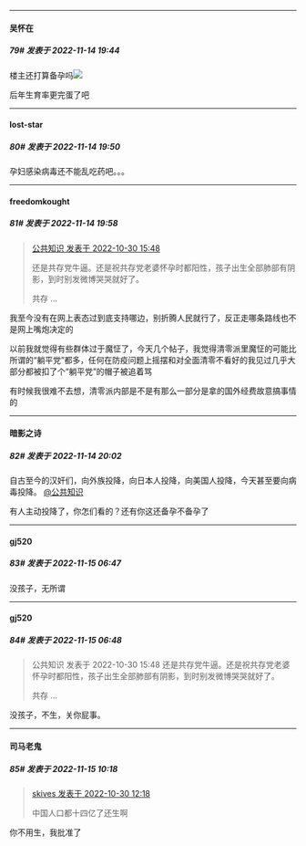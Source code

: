 

*****

####  吴怀在  
##### 79#       发表于 2022-11-14 19:44

楼主还打算备孕吗<img src="https://static.saraba1st.com/image/smiley/face2017/068.png" referrerpolicy="no-referrer">

后年生育率更完蛋了吧

*****

####  lost-star  
##### 80#       发表于 2022-11-14 19:50

孕妇感染病毒还不能乱吃药吧。。。



*****

####  freedomkought  
##### 81#       发表于 2022-11-14 19:58

<blockquote><a href="httphttps://bbs.saraba1st.com/2b/forum.php?mod=redirect&amp;goto=findpost&amp;pid=58185578&amp;ptid=2102247" target="_blank">公共知识 发表于 2022-10-30 15:48</a>

还是共存党牛逼。还是祝共存党老婆怀孕时都阳性，孩子出生全部肺部有阴影，到时别发微博哭哭就好了。

共存 ...</blockquote>
我至今没有在网上表态过到底支持哪边，别折腾人民就行了，反正走哪条路线也不是网上嘴炮决定的

以前我就觉得有些群体过于魔怔了，今天几个帖子，我觉得清零派里魔怔的可能比所谓的“躺平党”都多，任何在防疫问题上摇摆和对全面清零不看好的我见过几乎大部分都被扣了个“躺平党”的帽子被追着骂

有时候我很难不去想，清零派内部是不是有那么一部分是拿的国外经费故意搞事情的



*****

####  暗影之诗  
##### 82#       发表于 2022-11-14 20:02

自古至今的汉奸们，向外族投降，向日本人投降，向美国人投降，今天甚至要向病毒投降。
[@公共知识](https://bbs.saraba1st.com/2b/home.php?mod=space&amp;uid=211334) 

有人主动投降了，你怎们看的？还有你这还备孕不备孕了



*****

####  gj520  
##### 83#       发表于 2022-11-15 06:47

没孩子，无所谓

*****

####  gj520  
##### 84#       发表于 2022-11-15 06:48

<blockquote>公共知识 发表于 2022-10-30 15:48
还是共存党牛逼。还是祝共存党老婆怀孕时都阳性，孩子出生全部肺部有阴影，到时别发微博哭哭就好了。

共存 ...</blockquote>
没孩子，不生，关你屁事。



*****

####  司马老鬼  
##### 85#       发表于 2022-11-15 10:18

<blockquote><a href="httphttps://bbs.saraba1st.com/2b/forum.php?mod=redirect&amp;goto=findpost&amp;pid=58181772&amp;ptid=2102247" target="_blank">skives 发表于 2022-10-30 12:18</a>

中国人口都十四亿了还生啊</blockquote>
你不用生，我批准了

